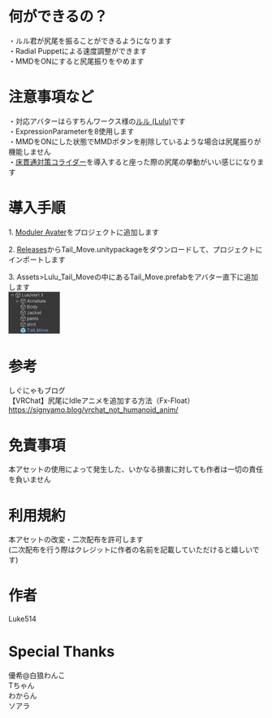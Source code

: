 # 何ができるの？
・ルル君が尻尾を振ることができるようになります  
・Radial Puppetによる速度調整ができます  
・MMDをONにすると尻尾振りをやめます  
  
# 注意事項など
・対応アバターはらすちんワークス様の[ルル (Lulu)](https://aoikarasu.booth.pm/items/4271776)です  
・ExpressionParameterを8使用します  
・MMDをONにした状態でMMDボタンを削除しているような場合は尻尾振りが機能しません  
・[床貫通対策コライダー](https://booth.pm/ja/items/4724758)を導入すると座った際の尻尾の挙動がいい感じになります  
  
# 導入手順
1.&nbsp;[Moduler Avater](https://modular-avatar.nadena.dev/ja)をプロジェクトに追加します  
  
2.&nbsp;[Releases](https://github.com/Luke-514/Lulu_Tail_Move/releases/latest)からTail_Move.unitypackageをダウンロードして、プロジェクトにインポートします  
  
3.&nbsp;Assets>Lulu_Tail_Moveの中にあるTail_Move.prefabをアバター直下に追加します  
<img src="image/Tail_Move.prefab配置場所.png" width="20%" />  
  
# 参考
しぐにゃもブログ  
【VRChat】尻尾にIdleアニメを追加する方法（Fx-Float）  
https://signyamo.blog/vrchat_not_humanoid_anim/  
  
# 免責事項
本アセットの使用によって発生した、いかなる損害に対しても作者は一切の責任を負いません  
  
# 利用規約
本アセットの改変・二次配布を許可します  
(二次配布を行う際はクレジットに作者の名前を記載していただけると嬉しいです)  
  
# 作者
Luke514  
  
# Special Thanks
優希@白狼わんこ  
Tちゃん  
わからん  
ソアラ  
